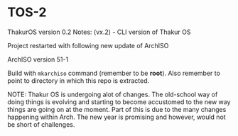# TOS-2

ThakurOS version 0.2
Notes: (vx.2) - CLI version of Thakur OS

Project restarted with following new update of ArchISO

ArchISO version 51-1

Build with <code>mkarchiso</code> command (remember to be <b>root</b>). Also remember to point to directory in which this repo is extracted.  


NOTE: Thakur OS is undergoing alot of changes. The old-school way of doing things is evolving and starting to become accustomed to the new way things are going on at the moment. Part of this is due to the many changes happening within Arch. The new year is promising and however, would not be short of challenges.
